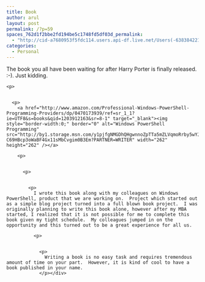 ```yaml
---
title: Book
author: arul
layout: post
permalink: /?p=59
spaces_762d1f2bbe2fd194be5c1748fd5df03d_permalink:
  - "http://cid-a7680953f5fdc114.users.api-df.live.net/Users(-6383842215583694572)/Blogs('A7680953F5FDC114!113')/Entries('A7680953F5FDC114!508')?authkey=NzXxYOsM*PI%24"
categories:
  - Personal
---
```

<div id="msgcns!A7680953F5FDC114!508" class="bvMsg">
  <p>
    The book you all have been waiting for after Harry Porter is finally released.  :-). Just kidding. 
    
    <p>
        
      
      <p>
        <a href="http://www.amazon.com/Professional-Windows-PowerShell-Programming-Providers/dp/0470173939/ref=sr_1_1?ie=UTF8&s=books&qid=1203912163&sr=8-1" target="_blank"><img style="border-width:0;" border="0" alt="Windows PowerShell Programming" src="http://by1.storage.msn.com/y1pjfgNMGDhQHgwnnoZpTTa5mZLVqmoRrby5wYJ7NQye_vHxgi7svDQnpehzAanvvbJ-C69HBcp3oWaBF4Gx11sMbCvgim0B3Em?PARTNER=WRITER" width="262" height="262" /></a> 
        
        <p>
            
          
          <p>
              
            
            <p>
              I wrote this book along with my colleagues on Windows PowerShell, product that we are working on.  Project which started out as a simple blog project turned into a full blown book project.  I was originally planning to write this book alone, however after my MBA started, I realized that it is not possible for me to complete this book given my tight schedule.  My colleagues jumped in on the opportunity and this turned out to be a great experience for all us.   
              
              <p>
                  
                
                <p>
                  Writing a book is no easy task and requires tremendous amount of time on your part.  However, it is kind of cool to have a book published in your name.
                </p></div>